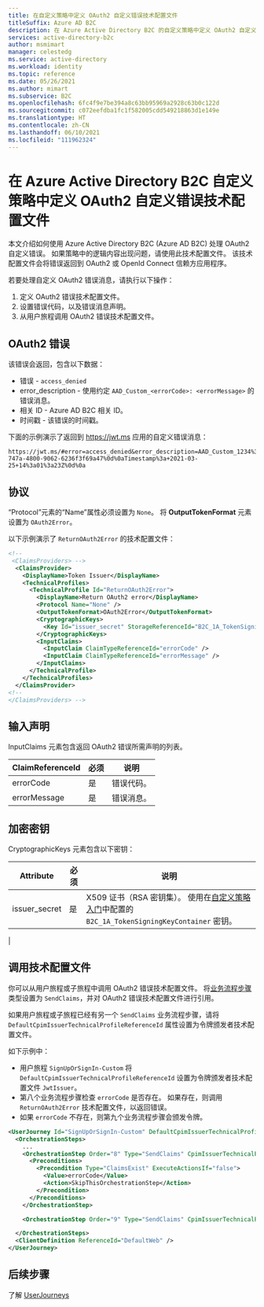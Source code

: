 ```yaml
---
title: 在自定义策略中定义 OAuth2 自定义错误技术配置文件
titleSuffix: Azure AD B2C
description: 在 Azure Active Directory B2C 的自定义策略中定义 OAuth2 自定义错误技术配置文件。
services: active-directory-b2c
author: msmimart
manager: celestedg
ms.service: active-directory
ms.workload: identity
ms.topic: reference
ms.date: 05/26/2021
ms.author: mimart
ms.subservice: B2C
ms.openlocfilehash: 6fc4f9e7be394a8c63bb95969a2928c63b0c122d
ms.sourcegitcommit: c072eefdba1fc1f582005cdd549218863d1e149e
ms.translationtype: HT
ms.contentlocale: zh-CN
ms.lasthandoff: 06/10/2021
ms.locfileid: "111962324"
---
```

# <a name="define-an-oauth2-custom-error-technical-profile-in-an-azure-active-directory-b2c-custom-policy"></a>在 Azure Active Directory B2C 自定义策略中定义 OAuth2 自定义错误技术配置文件

本文介绍如何使用 Azure Active Directory B2C (Azure AD B2C) 处理 OAuth2 自定义错误。 如果策略中的逻辑内容出现问题，请使用此技术配置文件。 该技术配置文件会将错误返回到 OAuth2 或 OpenId Connect 信赖方应用程序。

若要处理自定义 OAuth2 错误消息，请执行以下操作：

1. 定义 OAuth2 错误技术配置文件。
1. 设置错误代码，以及错误消息声明。
1. 从用户旅程调用 OAuth2 错误技术配置文件。

## <a name="oauth2-error"></a>OAuth2 错误

该错误会返回，包含以下数据：

- 错误 - `access_denied`
- error_description - 使用约定 `AAD_Custom_<errorCode>: <errorMessage>` 的错误消息。
- 相关 ID - Azure AD B2C 相关 ID。
- 时间戳 - 该错误的时间戳。

下面的示例演示了返回到 https://jwt.ms 应用的自定义错误消息：

```http
https://jwt.ms/#error=access_denied&error_description=AAD_Custom_1234%3a+My+custom+error+message%0d%0aCorrelation+ID%3a+233bf9bd-747a-4800-9062-6236f3f69a47%0d%0aTimestamp%3a+2021-03-25+14%3a01%3a23Z%0d%0a
```
  
## <a name="protocol"></a>协议

“Protocol”元素的“Name”属性必须设置为 `None`。 将 **OutputTokenFormat** 元素设置为 `OAuth2Error`。

以下示例演示了 `ReturnOAuth2Error` 的技术配置文件：

```xml
<!--
 <ClaimsProviders> -->
  <ClaimsProvider>
    <DisplayName>Token Issuer</DisplayName>
    <TechnicalProfiles>
      <TechnicalProfile Id="ReturnOAuth2Error">
        <DisplayName>Return OAuth2 error</DisplayName>
        <Protocol Name="None" />
        <OutputTokenFormat>OAuth2Error</OutputTokenFormat>
        <CryptographicKeys>
          <Key Id="issuer_secret" StorageReferenceId="B2C_1A_TokenSigningKeyContainer" />
        </CryptographicKeys>
        <InputClaims>
          <InputClaim ClaimTypeReferenceId="errorCode" />
          <InputClaim ClaimTypeReferenceId="errorMessage" />
        </InputClaims>
      </TechnicalProfile>
    </TechnicalProfiles>
  </ClaimsProvider>
<!--
</ClaimsProviders> -->
```

## <a name="input-claims"></a>输入声明

InputClaims 元素包含返回 OAuth2 错误所需声明的列表。 

| ClaimReferenceId | 必须 | 说明 |
| --------- | -------- | ----------- |
| errorCode | 是 | 错误代码。 | 
| errorMessage | 是 | 错误消息。 |

## <a name="cryptographic-keys"></a>加密密钥

CryptographicKeys 元素包含以下密钥：

| Attribute | 必须 | 说明 |
| --------- | -------- | ----------- |
| issuer_secret | 是  | X509 证书（RSA 密钥集）。 使用在[自定义策略入门](./tutorial-create-user-flows.md?pivots=b2c-custom-policy)中配置的 `B2C_1A_TokenSigningKeyContainer` 密钥。|
|

## <a name="invoke-the-technical-profile"></a>调用技术配置文件

你可以从用户旅程或子旅程中调用 OAuth2 错误技术配置文件。 将[业务流程步骤](userjourneys.md#orchestrationsteps)类型设置为 `SendClaims`，并对 OAuth2 错误技术配置文件进行引用。

如果用户旅程或子旅程已经有另一个 `SendClaims` 业务流程步骤，请将 `DefaultCpimIssuerTechnicalProfileReferenceId` 属性设置为令牌颁发者技术配置文件。

如下示例中：

-  用户旅程 `SignUpOrSignIn-Custom` 将 `DefaultCpimIssuerTechnicalProfileReferenceId` 设置为令牌颁发者技术配置文件 `JwtIssuer`。 
- 第八个业务流程步骤检查 `errorCode` 是否存在。 如果存在，则调用 `ReturnOAuth2Error` 技术配置文件，以返回错误。
- 如果 `errorCode` 不存在，则第九个业务流程步骤会颁发令牌。

```xml
<UserJourney Id="SignUpOrSignIn-Custom" DefaultCpimIssuerTechnicalProfileReferenceId="JwtIssuer">
  <OrchestrationSteps>
    ...
    <OrchestrationStep Order="8" Type="SendClaims" CpimIssuerTechnicalProfileReferenceId="ReturnOAuth2Error">
      <Preconditions>
        <Precondition Type="ClaimsExist" ExecuteActionsIf="false">
          <Value>errorCode</Value>
          <Action>SkipThisOrchestrationStep</Action>
        </Precondition>
      </Preconditions>
    </OrchestrationStep>

    <OrchestrationStep Order="9" Type="SendClaims" CpimIssuerTechnicalProfileReferenceId="JwtIssuer" />

  </OrchestrationSteps>
  <ClientDefinition ReferenceId="DefaultWeb" />
</UserJourney>
```

## <a name="next-steps"></a>后续步骤

了解 [UserJourneys](userjourneys.md)